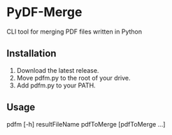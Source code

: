 # PyDF-Merge
CLI tool for merging PDF files written in Python

## Installation
1. Download the latest release.
2. Move pdfm.py to the root of your drive.
3. Add pdfm.py to your PATH.

## Usage
pdfm [-h] resultFileName pdfToMerge [pdfToMerge ...]
